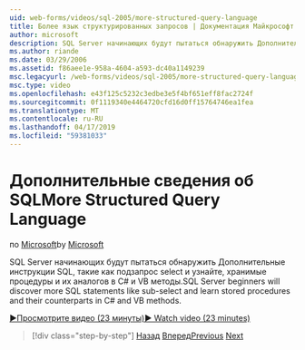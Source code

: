 ```yaml
---
uid: web-forms/videos/sql-2005/more-structured-query-language
title: Более язык структурированных запросов | Документация Майкрософт
author: microsoft
description: SQL Server начинающих будут пытаться обнаружить Дополнительные инструкции SQL, такие как подзапрос select и узнайте, хранимые процедуры и их аналогов в C# и VB методы.
ms.author: riande
ms.date: 03/29/2006
ms.assetid: f86aee1e-958a-4604-a593-dc40a1149239
msc.legacyurl: /web-forms/videos/sql-2005/more-structured-query-language
msc.type: video
ms.openlocfilehash: e43f125c5232c3edbe3e5f4bf651eff8fac2724f
ms.sourcegitcommit: 0f1119340e4464720cfd16d0ff15764746ea1fea
ms.translationtype: MT
ms.contentlocale: ru-RU
ms.lasthandoff: 04/17/2019
ms.locfileid: "59381033"
---
```

# <a name="more-structured-query-language"></a><span data-ttu-id="d8f48-103">Дополнительные сведения об SQL</span><span class="sxs-lookup"><span data-stu-id="d8f48-103">More Structured Query Language</span></span>

<span data-ttu-id="d8f48-104">по [Microsoft](https://github.com/microsoft)</span><span class="sxs-lookup"><span data-stu-id="d8f48-104">by [Microsoft](https://github.com/microsoft)</span></span>

<span data-ttu-id="d8f48-105">SQL Server начинающих будут пытаться обнаружить Дополнительные инструкции SQL, такие как подзапрос select и узнайте, хранимые процедуры и их аналогов в C# и VB методы.</span><span class="sxs-lookup"><span data-stu-id="d8f48-105">SQL Server beginners will discover more SQL statements like sub-select and learn stored procedures and their counterparts in C# and VB methods.</span></span>

[<span data-ttu-id="d8f48-106">&#9654;Просмотрите видео (23 минуты)</span><span class="sxs-lookup"><span data-stu-id="d8f48-106">&#9654; Watch video (23 minutes)</span></span>](https://channel9.msdn.com/Blogs/ASP-NET-Site-Videos/more-structured-query-language)

> [!div class="step-by-step"]
> <span data-ttu-id="d8f48-107">[Назад](manipulating-database-data.md)
> [Вперед](understanding-security-and-network-connectivity.md)</span><span class="sxs-lookup"><span data-stu-id="d8f48-107">[Previous](manipulating-database-data.md)
[Next](understanding-security-and-network-connectivity.md)</span></span>
